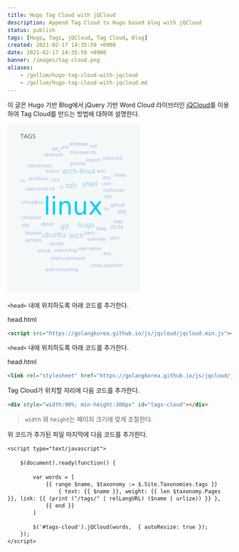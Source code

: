 ```yaml
---
title: Hugo Tag Cloud with jQCloud
description: Append Tag Cloud to Hugo based blog with jQCloud
status: publish
tags: [Hugo, Tags, jQCloud, Tag Cloud, Blog]
created: 2021-02-17 14:35:59 +0900
date: 2021-02-17 14:35:59 +0900
banner: /images/tag-cloud.png
aliases:
    - /gollum/hugo-tag-cloud-with-jqcloud
    - /gollum/hugo-tag-cloud-with-jqcloud.md
---
```


이 글은 Hugo 기반 Blog에서 jQuery 기반 Word Cloud 라이브러인 [jQCloud](http://mistic100.github.io/jQCloud/)를 이용하여 Tag Cloud를 만드는 방법에 대하여 설명한다.


![tag cloud](/images/hugo-tag-qcloud.png)


`<head>` 내에 위치하도록 아래 코드를 추가한다.

head.html
```html
<script src="https://golangkorea.github.io/js/jqcloud/jqcloud.min.js"></script>
```

`<head>` 내에 위치하도록 아래 코드를 추가한다.

head.html
```html
<link rel="stylesheet" href="https://golangkorea.github.io/js/jqcloud/jqcloud.min.css">
```


Tag Cloud가 위치할 자리에 다음 코드를 추가한다.

```html
<div style="width:90%; min-height:300px" id="tags-cloud"></div>
```

> `width` 와 `height`는 페이지 크기에 맞게 조절한다.

위 코드가 추가된 파일 마지막에 다음 코드를 추가한다.

```go-html-template
<script type="text/javascript">

    $(document).ready(function() {

        var words = [
            {{ range $name, $taxonomy := $.Site.Taxonomies.tags }}
                { text: {{ $name }}, weight: {{ len $taxonomy.Pages }}, link: {{ (print ("/tags/" | relLangURL) ($name | urlize)) }} },
            {{ end }}
        ]

        $('#tags-cloud').jQCloud(words,  { autoResize: true });
    });
</script>
```